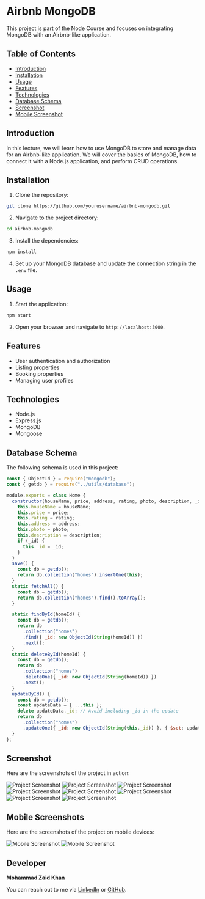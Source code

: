 # Airbnb MongoDB

This project is part of the Node Course and focuses on integrating MongoDB with an Airbnb-like application.

## Table of Contents

- [Introduction](#introduction)
- [Installation](#installation)
- [Usage](#usage)
- [Features](#features)
- [Technologies](#technologies)
- [Database Schema](#database-schema)
- [Screenshot](#screenshot)
- [Mobile Screenshot](#mobile-screenshots)

## Introduction

In this lecture, we will learn how to use MongoDB to store and manage data for an Airbnb-like application. We will cover the basics of MongoDB, how to connect it with a Node.js application, and perform CRUD operations.

## Installation

1. Clone the repository:

```bash
git clone https://github.com/yourusername/airbnb-mongodb.git
```

2. Navigate to the project directory:

```bash
cd airbnb-mongodb
```

3. Install the dependencies:

```bash
npm install
```

4. Set up your MongoDB database and update the connection string in the `.env` file.

## Usage

1. Start the application:

```bash
npm start
```

2. Open your browser and navigate to `http://localhost:3000`.

## Features

- User authentication and authorization
- Listing properties
- Booking properties
- Managing user profiles

## Technologies

- Node.js
- Express.js
- MongoDB
- Mongoose

## Database Schema

The following schema is used in this project:

```javascript
const { ObjectId } = require("mongodb");
const { getdb } = require("../utils/database");

module.exports = class Home {
  constructor(houseName, price, address, rating, photo, description, _id) {
    this.houseName = houseName;
    this.price = price;
    this.rating = rating;
    this.address = address;
    this.photo = photo;
    this.description = description;
    if (_id) {
      this._id = _id;
    }
  }
  save() {
    const db = getdb();
    return db.collection("homes").insertOne(this);
  }
  static fetchAll() {
    const db = getdb();
    return db.collection("homes").find().toArray();
  }

  static findById(homeId) {
    const db = getdb();
    return db
      .collection("homes")
      .find({ _id: new ObjectId(String(homeId)) })
      .next();
  }
  static deleteById(homeId) {
    const db = getdb();
    return db
      .collection("homes")
      .deleteOne({ _id: new ObjectId(String(homeId)) })
      .next();
  }
  updateById() {
    const db = getdb();
    const updateData = { ...this };
    delete updateData._id; // Avoid including _id in the update
    return db
      .collection("homes")
      .updateOne({ _id: new ObjectId(String(this._id)) }, { $set: updateData });
  }
};
```

## Screenshot

Here are the screenshots of the project in action:

![Project Screenshot](./img/index1.png)
![Project Screenshot](./img/index2.png)
![Project Screenshot](./img/homes.png)
![Project Screenshot](./img/host-homes.png)
![Project Screenshot](./img/add-home2.png)
![Project Screenshot](./img/add-home.png)
![Project Screenshot](./img/fav.png)
![Project Screenshot](./img/fav2.png)

## Mobile Screenshots

Here are the screenshots of the project on mobile devices:

![Mobile Screenshot](./img/mob1.png)
![Mobile Screenshot](./img/mob2.png)

## Developer

**Mohammad Zaid Khan**

You can reach out to me via [LinkedIn](https://www.linkedin.com/in/mohammadzaidkhan) or [GitHub](https://github.com/64bitAtomic).
